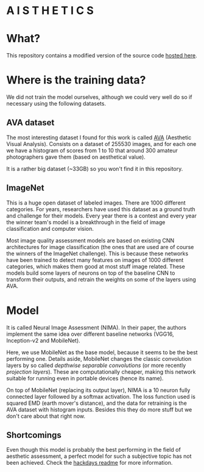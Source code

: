 # A I S T H E T I C S

# What?

This repository contains a modified version of the source code [hosted here](https://github.com/idealo/image-quality-assessment).

# Where is the training data?

We did not train the model ourselves, although we could very well do so if necessary using the following datasets.

## AVA dataset

The most interesting dataset I found for this work is called [AVA](https://www.researchgate.net/publication/261336804_AVA_A_large-scale_database_for_aesthetic_visual_analysis) (Aesthetic Visual Analysis). Consists on a dataset of 255530 images, and for each one we have a histogram of scores from 1 to 10 that around 300 amateur photographers gave them (based on aesthetical value).

It is a rather big dataset (~33GB) so you won't find it in this repository.

## ImageNet

This is a huge open dataset of labeled images. There are 1000 different categories. For years, researchers have used this dataset as a ground truth and challenge for their models. Every year there is a contest and every year the winner team's model is a breakthrough in the field of image classification and computer vision.

Most image quality assessment models are based on existing CNN architectures for image classification (the ones that are used are of course the winners of the ImageNet challenge). This is because these networks have been trained to detect many features on images of 1000 different categories, which makes them good at most stuff image related. These models build some layers of neurons on top of the baseline CNN to transform their outputs, and retrain the weights on some of the layers using AVA.

# Model

It is called Neural Image Assessment (NIMA). In their paper, the authors implement the same idea over different baseline networks (VGG16, Inception-v2 and MobileNet).

Here, we use MobileNet as the base model, because it seems to be the best performing one. Details aside, MobileNet changes the classic convolution layers by so called _depthwise separable convolutions_ (or more recently _projection layers_). These are computationally cheaper, making this network suitable for running even in portable devices (hence its name).

On top of MobileNet (replacing its output layer), NIMA is a 10 neuron fully connected layer followed by a softmax activation. The loss function used is squared EMD (earth mover's distance), and the data for retraining is the AVA dataset with histogram inputs. Besides this they do more stuff but we don't care about that right now.

## Shortcomings

Even though this model is probably the best performing in the field of aesthetic assessment, a perfect model for such a subjective topic has not been achieved. Check the [hackdays readme](https://gitlab.com/tutti-ch/hackdays-2019/aisthetics/blob/master/README.md#shortcomings) for more information.